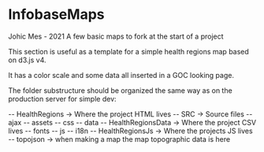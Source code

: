 # InfobaseMaps
Johic Mes - 2021
A few basic maps to fork at the start of a project

This section is useful as a template for a simple health regions map based on d3.js v4.

It has a color scale and some data all inserted in a GOC looking page.

The folder substructure should be organized the same way as on the production server for simple dev:

-- HealthRegions         -> Where the project HTML lives
-- SRC                  -> Source files
    -- ajax
    -- assets
    -- css
    -- data
        -- HealthRegionsData -> Where the project CSV lives
    -- fonts
    -- js
        -- i18n
        -- HealthRegionsJs   -> Where the projects JS lives
    -- topojson        -> when making a map the map topographic data is here
